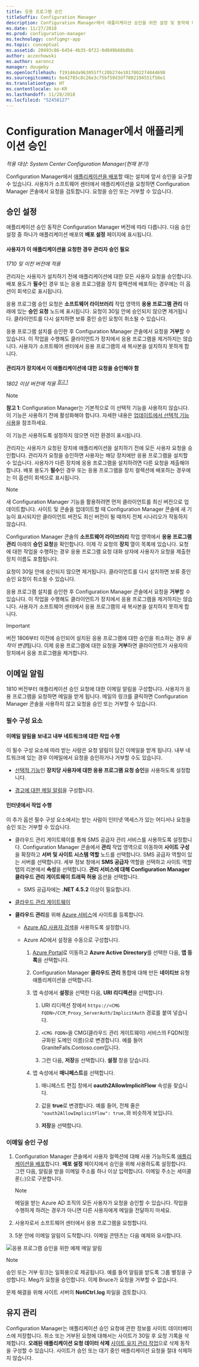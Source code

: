```yaml
---
title: 응용 프로그램 승인
titleSuffix: Configuration Manager
description: Configuration Manager에서 애플리케이션 승인을 위한 설정 및 동작에 대해 알아봅니다.
ms.date: 11/27/2018
ms.prod: configuration-manager
ms.technology: configmgr-app
ms.topic: conceptual
ms.assetid: 20493c86-6454-4b35-8f22-0d049b68b8bb
author: aczechowski
ms.author: aaroncz
manager: dougeby
ms.openlocfilehash: f19146da963055ffc20b274e1017802274844698
ms.sourcegitcommit: 6e42785c8c26e3c75bf59d3df7802194551f58e1
ms.translationtype: HT
ms.contentlocale: ko-KR
ms.lasthandoff: 11/28/2018
ms.locfileid: "52458127"
---
```

# <a name="approve-applications-in-configuration-manager"></a>Configuration Manager에서 애플리케이션 승인

*적용 대상: System Center Configuration Manager(현재 분기)*

Configuration Manager에서 [애플리케이션을 배포](/sccm/apps/deploy-use/deploy-applications)할 때는 설치에 앞서 승인을 요구할 수 있습니다. 사용자가 소프트웨어 센터에서 애플리케이션을 요청하면 Configuration Manager 콘솔에서 요청을 검토합니다. 요청을 승인 또는 거부할 수 있습니다. 



## <a name="bkmk_approval"></a> 승인 설정

애플리케이션 승인 동작은 Configuration Manager 버전에 따라 다릅니다. 다음 승인 설정 중 하나가 애플리케이션 배포의 **배포 설정** 페이지에 표시됩니다.  

#### <a name="require-administrator-approval-if-users-request-this-application"></a>사용자가 이 애플리케이션을 요청한 경우 관리자 승인 필요
*1710 및 이전 버전에 적용*

관리자는 사용자가 설치하기 전에 애플리케이션에 대한 모든 사용자 요청을 승인합니다. 배포 용도가 **필수**인 경우 또는 응용 프로그램을 장치 컬렉션에 배포하는 경우에는 이 옵션이 회색으로 표시됩니다.  

응용 프로그램 승인 요청은 **소프트웨어 라이브러리** 작업 영역의 **응용 프로그램 관리** 아래에 있는 **승인 요청** 노드에 표시됩니다. 요청이 30일 안에 승인되지 않으면 제거됩니다. 클라이언트를 다시 설치하면 보류 중인 승인 요청이 취소될 수 있습니다.  

응용 프로그램 설치를 승인한 후 Configuration Manager 콘솔에서 요청을 **거부**할 수 있습니다. 이 작업을 수행해도 클라이언트가 장치에서 응용 프로그램을 제거하지는 않습니다. 사용자가 소프트웨어 센터에서 응용 프로그램의 새 복사본을 설치하지 못하게 합니다.  


#### <a name="an-administrator-must-approve-a-request-for-this-application-on-the-device"></a>관리자가 장치에서 이 애플리케이션에 대한 요청을 승인해야 함
*1802 이상 버전에 적용 <sup>[참고 1](#bkmk_note1)</sup>*

<a name="bkmk_note1"></a>

> [!Note]  
> **참고 1**: Configuration Manager는 기본적으로 이 선택적 기능을 사용하지 않습니다. 이 기능은 사용하기 전에 활성화해야 합니다. 자세한 내용은 [업데이트에서 선택적 기능 사용](/sccm/core/servers/manage/install-in-console-updates#bkmk_options)을 참조하세요. 
> 
> 이 기능은 사용하도록 설정하지 않으면 이전 환경이 표시됩니다.  

관리자는 사용자가 요청된 장치에 애플리케이션을 설치하기 전에 모든 사용자 요청을 승인합니다. 관리자가 요청을 승인하면 사용자는 해당 장치에만 응용 프로그램을 설치할 수 있습니다. 사용자가 다른 장치에 응용 프로그램을 설치하려면 다른 요청을 제출해야 합니다. 배포 용도가 **필수**인 경우 또는 응용 프로그램을 장치 컬렉션에 배포하는 경우에는 이 옵션이 회색으로 표시됩니다. <!--1357015-->  

> [!Note]  
> 새 Configuration Manager 기능을 활용하려면 먼저 클라이언트를 최신 버전으로 업데이트합니다. 사이트 및 콘솔을 업데이트할 때 Configuration Manager 콘솔에 새 기능이 표시되지만 클라이언트 버전도 최신 버전이 될 때까지 전체 시나리오가 작동하지 않습니다.<!--SCCMDocs issue 646-->  

Configuration Manager 콘솔의 **소프트웨어 라이브러리** 작업 영역에서 **응용 프로그램 관리** 아래의 **승인 요청**을 확인합니다. 이제 각 요청의 **장치** 열이 목록에 있습니다. 요청에 대한 작업을 수행하는 경우 응용 프로그램 요청 대화 상자에 사용자가 요청을 제출한 장치 이름도 포함됩니다.  

요청이 30일 안에 승인되지 않으면 제거됩니다. 클라이언트를 다시 설치하면 보류 중인 승인 요청이 취소될 수 있습니다.  

응용 프로그램 설치를 승인한 후 Configuration Manager 콘솔에서 요청을 **거부**할 수 있습니다. 이 작업을 수행해도 클라이언트가 장치에서 응용 프로그램을 제거하지는 않습니다. 사용자가 소프트웨어 센터에서 응용 프로그램의 새 복사본을 설치하지 못하게 합니다.  

> [!Important]  
> 버전 1806부터 이전에 승인되어 설치된 응용 프로그램에 대한 승인을 취소하는 경우 *동작이 변경*됩니다. 이제 응용 프로그램에 대한 요청을 **거부**하면 클라이언트가 사용자의 장치에서 응용 프로그램을 제거합니다.<!--1357891-->  



## <a name="bkmk_email-approve"></a> 이메일 알림
<!--1321550-->

1810 버전부터 애플리케이션 승인 요청에 대한 이메일 알림을 구성합니다. 사용자가 응용 프로그램을 요청하면 메일을 받게 됩니다. 메일의 링크를 클릭하면 Configuration Manager 콘솔을 사용하지 않고 요청을 승인 또는 거부할 수 있습니다.


### <a name="prerequisites"></a>필수 구성 요소

#### <a name="to-send-email-notifications-and-take-action-on-internal-network"></a>이메일 알림을 보내고 내부 네트워크에 대한 작업 수행
이 필수 구성 요소에 따라 받는 사람은 요청 알림이 담긴 이메일을 받게 됩니다. 내부 네트워크에 있는 경우 이메일에서 요청을 승인하거나 거부할 수도 있습니다.

- [선택적 기능](/sccm/core/servers/manage/install-in-console-updates#bkmk_options)인 **장치당 사용자에 대한 응용 프로그램 요청 승인**을 사용하도록 설정합니다.  

- [경고에 대한 메일 알림](/sccm/core/servers/manage/use-alerts-and-the-status-system#to-configure-email-notification-for-alerts)을 구성합니다.  



#### <a name="to-take-action-from-internet"></a>인터넷에서 작업 수행
이 추가 옵션 필수 구성 요소에서는 받는 사람이 인터넷 액세스가 있는 어디서나 요청을 승인 또는 거부할 수 있습니다.

- 클라우드 관리 게이트웨이를 통해 SMS 공급자 관리 서비스를 사용하도록 설정합니다. Configuration Manager 콘솔에서 **관리** 작업 영역으로 이동하여 **사이트 구성**을 확장하고 **서버 및 사이트 시스템 역할** 노드를 선택합니다. SMS 공급자 역할이 있는 서버를 선택합니다. 세부 정보 창에서 **SMS 공급자** 역할을 선택하고 사이트 역할 탭의 리본에서 **속성**을 선택합니다. **관리 서비스에 대해 Configuration Manager 클라우드 관리 게이트웨이 트래픽 허용** 옵션을 선택합니다.  

    - SMS 공급자에는 **.NET 4.5.2** 이상이 필요합니다.  

- [클라우드 관리 게이트웨이](/sccm/core/clients/manage/cmg/plan-cloud-management-gateway)  

- **클라우드 관리**를 위해 [Azure 서비스](/sccm/core/servers/deploy/configure/azure-services-wizard)에 사이트를 등록합니다.  

    - [Azure AD 사용자 검색](/sccm/core/servers/deploy/configure/configure-discovery-methods#azureaadisc)을 사용하도록 설정합니다.  

    - Azure AD에서 설정을 수동으로 구성합니다.  

        1. [Azure Portal](https://portal.azure.com)로 이동하고 **Azure Active Directory**를 선택한 다음, **앱 등록**을 선택합니다.  

        2. Configuration Manager **클라우드 관리** 통합에 대해 만든 **네이티브** 유형 애플리케이션을 선택합니다.  

        3. 앱 속성에서 **설정**을 선택한 다음, **URI 리디렉션**을 선택합니다.  

            1. URI 리디렉션 창에서 `https://<CMG FQDN>/CCM_Proxy_ServerAuth/ImplicitAuth` 경로를 붙여 넣습니다.  

            2. `<CMG FQDN>`을 CMG(클라우드 관리 게이트웨이) 서비스의 FQDN(정규화된 도메인 이름)으로 변경합니다. 예를 들어 GraniteFalls.Contoso.com입니다.  

            3. 그런 다음, **저장**을 선택합니다. **설정** 창을 닫습니다.  

        4. 앱 속성에서 **매니페스트**를 선택합니다.  

            1. 매니페스트 편집 창에서 **oauth2AllowImplicitFlow** 속성을 찾습니다.  

            2. 값을 **true**로 변경합니다. 예를 들어, 전체 줄은 `"oauth2AllowImplicitFlow": true,`와 비슷하게 보입니다.   

            3. **저장**을 선택합니다.  


### <a name="configure-email-approval"></a>이메일 승인 구성

1. Configuration Manager 콘솔에서 사용자 컬렉션에 대해 사용 가능하도록 [애플리케이션을 배포](/sccm/apps/deploy-use/deploy-applications)합니다. **배포 설정** 페이지에서 승인을 위해 사용하도록 설정합니다. 그런 다음, 알림을 받을 이메일 주소를 하나 이상 입력합니다. 이메일 주소는 세미콜론(`;`)으로 구분합니다.  

     > [!Note]  
     > 메일을 받는 Azure AD 조직의 모든 사용자가 요청을 승인할 수 있습니다. 작업을 수행하게 하려는 경우가 아니면 다른 사용자에게 메일을 전달하지 마세요.  

2. 사용자로서 소프트웨어 센터에서 응용 프로그램을 요청합니다.  

3. 5분 안에 이메일 알림이 도착합니다. 이메일 콘텐츠는 다음 예제와 유사합니다.  

![응용 프로그램 승인을 위한 예제 메일 알림](media/1321550-email.png)

> [!Note]  
> 승인 또는 거부 링크는 일회용으로 제공됩니다. 예를 들어 알림을 받도록 그룹 별칭을 구성합니다. Meg가 요청을 승인합니다. 이제 Bruce가 요청을 거부할 수 없습니다.  

문제 해결을 위해 사이트 서버의 **NotiCtrl.log** 파일을 검토합니다.


## <a name="maintenance"></a>유지 관리 

Configuration Manager는 애플리케이션 승인 요청에 관한 정보를 사이트 데이터베이스에 저장합니다. 취소 또는 거부된 요청에 대해서는 사이트가 30일 후 요청 기록을 삭제합니다. **오래된 애플리케이션 요청 데이터 삭제** [사이트 유지 관리 작업](/sccm/core/servers/manage/maintenance-tasks)으로 삭제 동작을 구성할 수 있습니다. 사이트가 승인 또는 대기 중인 애플리케이션 요청을 절대 삭제하지 않습니다.

